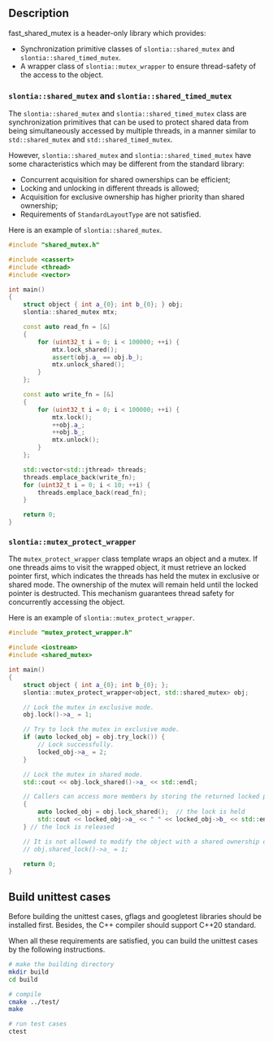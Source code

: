## Description

fast_shared_mutex is a header-only library which provides:
- Synchronization primitive classes of `slontia::shared_mutex` and `slontia::shared_timed_mutex`.
- A wrapper class of `slontia::mutex_wrapper` to ensure thread-safety of the access to the object.

### `slontia::shared_mutex` and `slontia::shared_timed_mutex`

The `slontia::shared_mutex` and `slontia::shared_timed_mutex` class are synchronization primitives that can be used to protect shared data from being simultaneously accessed by multiple threads, in a manner similar to `std::shared_mutex` and `std::shared_timed_mutex`.

However, `slontia::shared_mutex` and `slontia::shared_timed_mutex` have some characteristics which may be different from the standard library:
- Concurrent acquisition for shared ownerships can be efficient;
- Locking and unlocking in different threads is allowed;
- Acquisition for exclusive ownership has higher priority than shared ownership;
- Requirements of `StandardLayoutType` are not satisfied.

Here is an example of `slontia::shared_mutex`.

``` c++
#include "shared_mutex.h"

#include <cassert>
#include <thread>
#include <vector>

int main()
{
    struct object { int a_{0}; int b_{0}; } obj;
    slontia::shared_mutex mtx;

    const auto read_fn = [&]
    {
        for (uint32_t i = 0; i < 100000; ++i) {
            mtx.lock_shared();
            assert(obj.a_ == obj.b_);
            mtx.unlock_shared();
        }
    };

    const auto write_fn = [&]
    {
        for (uint32_t i = 0; i < 100000; ++i) {
            mtx.lock();
            ++obj.a_;
            ++obj.b_;
            mtx.unlock();
        }
    };

    std::vector<std::jthread> threads;
    threads.emplace_back(write_fn);
    for (uint32_t i = 0; i < 10; ++i) {
        threads.emplace_back(read_fn);
    }

    return 0;
}
```

### `slontia::mutex_protect_wrapper`

The `mutex_protect_wrapper` class template wraps an object and a mutex. If one threads aims to visit the wrapped object, it must retrieve an locked pointer first, which indicates the threads has held the mutex in exclusive or shared mode. The ownership of the mutex will remain held until the locked pointer is destructed. This mechanism guarantees thread safety for concurrently accessing the object.

Here is an example of `slontia::mutex_protect_wrapper`.

``` c++
#include "mutex_protect_wrapper.h"

#include <iostream>
#include <shared_mutex>

int main()
{
    struct object { int a_{0}; int b_{0}; };
    slontia::mutex_protect_wrapper<object, std::shared_mutex> obj;

    // Lock the mutex in exclusive mode.
    obj.lock()->a_ = 1;

    // Try to lock the mutex in exclusive mode.
    if (auto locked_obj = obj.try_lock()) {
        // Lock successfully.
        locked_obj->a_ = 2;
    }

    // Lock the mutex in shared mode.
    std::cout << obj.lock_shared()->a_ << std::endl;

    // Callers can access more members by storing the returned locked pointer.
    {
        auto locked_obj = obj.lock_shared();  // the lock is held
        std::cout << locked_obj->a_ << " " << locked_obj->b_ << std::endl;
    } // the lock is released

    // It is not allowed to modify the object with a shared ownership of the mutex.
    // obj.shared_lock()->a_ = 1;

    return 0;
}
```

## Build unittest cases

Before building the unittest cases, gflags and googletest libraries should be installed first. Besides, the C++ compiler should support C++20 standard.

When all these requirements are satisfied, you can build the unittest cases by the following instructions.

``` bash
# make the building directory
mkdir build
cd build

# compile
cmake ../test/
make

# run test cases
ctest
```

